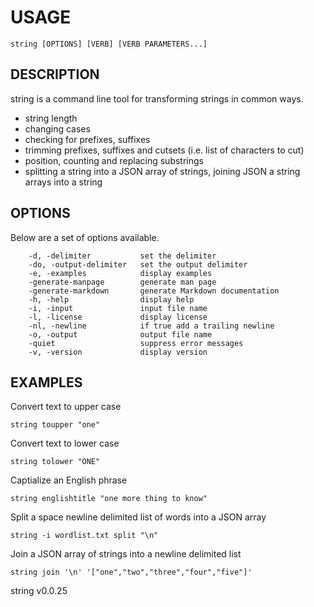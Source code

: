 
# USAGE

	string [OPTIONS] [VERB] [VERB PARAMETERS...]

## DESCRIPTION


string is a command line tool for transforming strings in common ways.

+ string length
+ changing cases
+ checking for prefixes, suffixes 
+ trimming prefixes, suffixes and cutsets (i.e. list of characters to cut)
+ position, counting and replacing substrings
+ splitting a string into a JSON array of strings, joining JSON a string arrays into a string


## OPTIONS

Below are a set of options available.

```
    -d, -delimiter           set the delimiter
    -do, -output-delimiter   set the output delimiter
    -e, -examples            display examples
    -generate-manpage        generate man page
    -generate-markdown       generate Markdown documentation
    -h, -help                display help
    -i, -input               input file name
    -l, -license             display license
    -nl, -newline            if true add a trailing newline
    -o, -output              output file name
    -quiet                   suppress error messages
    -v, -version             display version
```


## EXAMPLES


Convert text to upper case

	string toupper "one"

Convert text to lower case

	string tolower "ONE"

Captialize an English phrase

	string englishtitle "one more thing to know"

Split a space newline delimited list of words into a JSON array

	string -i wordlist.txt split "\n"

Join a JSON array of strings into a newline delimited list

	string join '\n' '["one","two","three","four","five"]'



string v0.0.25
